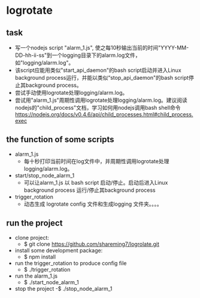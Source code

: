 # logrotate

## task
- 写一个nodejs script "alarm_1.js", 使之每10秒输出当前的时间"YYYY-MM-DD-hh-ii-ss"到一个logging目录下的alarm.log文件，如"logging/alarm.log"。
- 该script应能用类似"start_api_daemon"的bash script启动并进入Linux background process运行，并能以类似“stop_api_daemon"的bash script停止其background process。
- 尝试手动使用logrotate处理logging/alarm.log。
- 尝试用"alarm_1.js"周期性调用logrotate处理logging/alarm.log。建议阅读nodejs的"child_process"文档，学习如何用nodejs调用bash shell命令 https://nodejs.org/docs/v0.4.6/api/child_processes.html#child_process.exec

## the function of some scripts
- alarm_1.js
	- 每十秒打印当前时间在log文件中，并周期性调用logrotate处理logging/alarm.log。
- start/stop_node_alarm_1
	- 可以让alarm_1.js 以 bash script 启动/停止。启动后进入Linux background process 运行/停止其background process
- trigger_rotation
	- 动态生成 logrotate config 文件和生成logging 文件夹。。。。
## run the project
- clone project: 
	- $ git clone https://github.com/shareming7/logrolate.git
- install some development package:
	- $ npm install
- run the trigger_rotation to produce config file
	- $ ./trigger_rotation
- run the alarm_1.js
	- $ ./start_node_alarm_1
- stop the project
	-$ ./stop_node_alarm_1



